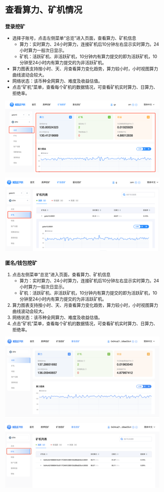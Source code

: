 # 查看算力、矿机情况

### 登录挖矿

* 选择子账号，点击左侧菜单“总览”进入页面，查看算力、矿机信息
  * 算力：实时算力、24小时算力，连接矿机后10分钟左右显示实时算力。24小时算力一般次日显示。
  * 矿机：活跃矿机、非活跃矿机，10分钟内有算力提交的即为活跃矿机，10分钟至24小时内有算力提交的为非活跃矿机。
* 算力图表支持按小时、天、月查看算力变化趋势，算力较小时，小时视图算力曲线波动会较大。
* 网络状态：该币种全网算力、难度及收益估值。
* 点击“矿机”菜单，查看每个矿机的数据情况，可查看矿机实时算力、日算力、拒绝率。

![](<../../.gitbook/assets/image (75).png>)

![](<../../.gitbook/assets/image (57).png>)

### 匿名/钱包挖矿

1. 点击左侧菜单“总览”进入页面，查看算力、矿机信息
   * 算力：实时算力、24小时算力，连接矿机后10分钟左右显示实时算力。24小时算力一般次日显示。
   * 矿机：活跃矿机、非活跃矿机，10分钟内有算力提交的即为活跃矿机，10分钟至24小时内有算力提交的为非活跃矿机。
2. 算力图表支持按小时、天、月查看算力变化趋势，算力较小时，小时视图算力曲线波动会较大。
3. 网络状态：该币种全网算力、难度及收益估值。
4. 点击“矿机”菜单，查看每个矿机的数据情况，可查看矿机实时算力、日算力、拒绝率。

![总览](<../../.gitbook/assets/image (217).png>)

![矿机](<../../.gitbook/assets/image (72).png>)
